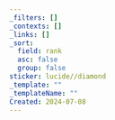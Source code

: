 ```yaml
---
_filters: []
_contexts: []
_links: []
_sort:
  field: rank
  asc: false
  group: false
sticker: lucide//diamond
_template: ""
_templateName: ""
Created: 2024-07-08
---
```

